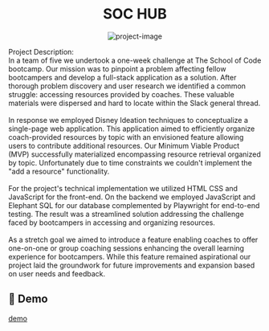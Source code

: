 <h1 align="center" id="title">SOC HUB</h1>

<p align="center"><img src="https://socialify.git.ci/PurpleNurps/SOC-HUB-front-end/image?font=Bitter&amp;name=1&amp;owner=1&amp;theme=Light" alt="project-image"></p>

<p id="description">Project Description:<br>In a team of five we undertook a one-week challenge at The School of Code bootcamp. Our mission was to pinpoint a problem affecting fellow bootcampers and develop a full-stack application as a solution. After thorough problem discovery and user research we identified a common struggle: accessing resources provided by coaches. These valuable materials were dispersed and hard to locate within the Slack general thread.<br><br>In response we employed Disney Ideation techniques to conceptualize a single-page web application. This application aimed to efficiently organize coach-provided resources by topic with an envisioned feature allowing users to contribute additional resources. Our Minimum Viable Product (MVP) successfully materialized encompassing resource retrieval organized by topic. Unfortunately due to time constraints we couldn't implement the "add a resource" functionality.<br><br>For the project's technical implementation we utilized HTML CSS and JavaScript for the front-end. On the backend we employed JavaScript and Elephant SQL for our database complemented by Playwright for end-to-end testing. The result was a streamlined solution addressing the challenge faced by bootcampers in accessing and organizing resources.<br><br>As a stretch goal we aimed to introduce a feature enabling coaches to offer one-on-one or group coaching sessions enhancing the overall learning experience for bootcampers. While this feature remained aspirational our project laid the groundwork for future improvements and expansion based on user needs and feedback.</p>

<h2>🚀 Demo</h2>

[demo](demo)
